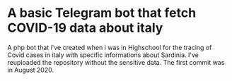# A basic Telegram bot that fetch COVID-19 data about italy
A php bot that i've created when i was in Highschool for the tracing of Covid cases in italy with specific informations about Sardinia. I've reuploaded the repository without the sensitive data. The first commit was in August 2020.
